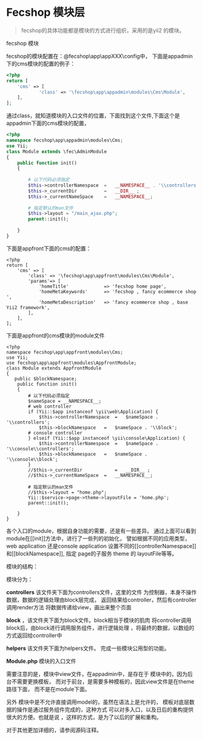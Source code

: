 Fecshop 模块层
==============

> fecshop的具体功能都是模块的方式进行组织，采用的是yii2
的模块。

fecshop 模块

fecshop的模块配置在：@fecshop\app\appXXX\config中，
下面是appadmin下的cms模块的配置的例子：

```php
<?php
return [
	'cms' => [
			'class' => '\fecshop\app\appadmin\modules\Cms\Module',   
	],
];


```

通过class，就知道模块的入口文件的位置，下面找到这个文件,下面这个是appadmin下面的cms模块的配置，


```php
<?php
namespace fecshop\app\appadmin\modules\Cms;
use Yii;
class Module extends \fec\AdminModule
{
    public function init()
    {
		
		# 以下代码必须指定
        $this->controllerNamespace 	= 	__NAMESPACE__ . '\\controllers';
		$this->_currentDir			= 	__DIR__ ;
		$this->_currentNameSpace	=   __NAMESPACE__;
		
		# 指定默认的man文件
		$this->layout = "/main_ajax.php";
		parent::init();  
		
    }
}

```

下面是appfront下面的cms的配置：

```
<?php
return [
	'cms' => [
		'class' => '\fecshop\app\appfront\modules\Cms\Module',
		'params'=> [
			'homeTitle' 			=> 'fecshop home page',
			'homeMetaKeywords'		=> 'fecshop , fancy ecommerce shop ',
			'homeMetaDescription'	=> 'fancy ecommerce shop , base Yii2 framework',
		],
	],
];
```

下面是appfront的cms模块的module文件

```
<?php
namespace fecshop\app\appfront\modules\Cms;
use Yii;
use fecshop\app\appfront\modules\AppfrontModule;
class Module extends AppfrontModule
{
   public $blockNamespace;
    public function init()
    {
		# 以下代码必须指定
		$nameSpace = __NAMESPACE__;
		# web controller
		if (Yii::$app instanceof \yii\web\Application) {
			$this->controllerNamespace 	= 	$nameSpace . '\\controllers';
			$this->blockNamespace 	= 	$nameSpace . '\\block';
		# console controller
		} elseif (Yii::$app instanceof \yii\console\Application) {
			$this->controllerNamespace 	= 	$nameSpace . '\\console\\controllers';
			$this->blockNamespace 	= 	$nameSpace . '\\console\\block';
		}
		//$this->_currentDir			= 	__DIR__ ;
		//$this->_currentNameSpace	=   __NAMESPACE__;
		
		# 指定默认的man文件
		//$this->layout = "home.php";
		Yii::$service->page->theme->layoutFile = 'home.php';
		parent::init();  
		
    }
}

```

各个入口的module，根据自身功能的需要，还是有一些差异。
通过上面可以看到module在[[init]]方法中，进行了一些列的初始化，
譬如根据不同的应用类型，web application 还是console application
设置不同的[[controllerNamespace]] 和[[blockNamespace]],
指定 page的子服务 theme 的 layoutFile等等。

模块的结构：

模块分为：

**controllers** 该文件夹下面为controllers文件，这里的文件
为控制器，本身不操作数据，数据的逻辑处理由block层完成，
返回结果给controller，然后有controller调用render方法
将数据传递给view，画出来整个页面

**block** ，该文件夹下面为block文件。block相当于模块的肌肉
将controller调用block后，由block进行调用服务组件，进行逻辑处理
，将最终的数据，以数组的方式返回给controller中

**helpers** 该文件夹下面为helpers文件。
完成一些模块公用型的功能。

**Module.php**  模块的入口文件

需要注意的是，模块中view文件，在appadmin中，是存在于
模块中的，因为后台不需要更换模板，
而对于前台，是需要多种模板的，因此view文件是在theme路径下面，
而不是在module下面。

另外 模块中是不允许直接调用model的，虽然在语法上是允许的，
模板对底层数据的操作是通过服务组件完成的，这种方式
可以对多入口，以及日后的重构提供很大的方便。也就是说
，这样的方式，是为了以后的扩展和重构。


对于其他更加详细的，请参阅源码注释。















